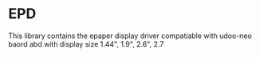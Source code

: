 # EPD
This library contains the epaper display driver  compatiable with udoo-neo baord abd with display size 1.44", 1.9",  2.6", 2.7
